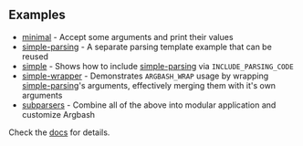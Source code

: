 Examples
--------

* [minimal](minimal.m4) - Accept some arguments and print their values
* [simple-parsing](simple-parsing.m4) - A separate parsing template example that can be reused
* [simple](simple.m4) - Shows how to include [simple-parsing](simple-parsing.m4) via `INCLUDE_PARSING_CODE`
* [simple-wrapper](simple-wrapper.m4) - Demonstrates `ARGBASH_WRAP` usage by 
wrapping [simple-parsing](simple-parsing.m4)'s arguments, effectively merging them with it's own arguments
* [subparsers](subparsers) - Combine all of the above into modular application and customize Argbash

Check the [docs](http://argbash.readthedocs.io/en/latest/example.html) for details.
